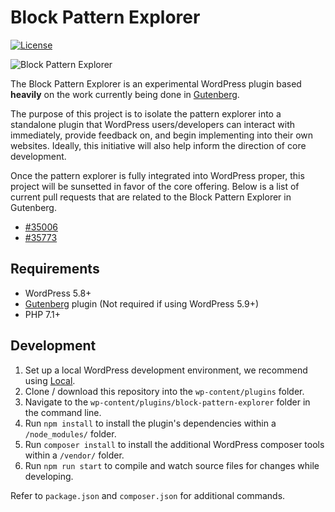 # Block Pattern Explorer

[![License](https://img.shields.io/badge/license-GPL--2.0%2B-green.svg)](https://github.com/wpengine/block-pattern-explorer/blob/master/LICENSE.txt)

![Block Pattern Explorer](https://user-images.githubusercontent.com/4832319/149385531-404f1d6f-4401-4786-9bfe-50b0be212adc.png)

The Block Pattern Explorer is an experimental WordPress plugin based **heavily** on the work currently being done in [Gutenberg](https://github.com/WordPress/gutenberg).

The purpose of this project is to isolate the pattern explorer into a standalone plugin that WordPress users/developers can interact with immediately, provide feedback on, and begin implementing into their own websites. Ideally, this initiative will also help inform the direction of core development.

Once the pattern explorer is fully integrated into WordPress proper, this project will be sunsetted in favor of the core offering. Below is a list of current pull requests that are related to the Block Pattern Explorer in Gutenberg.

- [#35006](https://github.com/WordPress/gutenberg/pull/35006)
- [#35773](https://github.com/WordPress/gutenberg/pull/35773)

## Requirements

- WordPress 5.8+
- [Gutenberg](https://github.com/WordPress/gutenberg) plugin (Not required if using WordPress 5.9+)
- PHP 7.1+

## Development

1. Set up a local WordPress development environment, we recommend using [Local](https://localwp.com/).
2. Clone / download this repository into the `wp-content/plugins` folder.
3. Navigate to the `wp-content/plugins/block-pattern-explorer` folder in the command line.
4. Run `npm install` to install the plugin's dependencies within a `/node_modules/` folder.
5. Run `composer install` to install the additional WordPress composer tools within a `/vendor/` folder.
6. Run `npm run start` to compile and watch source files for changes while developing.

Refer to `package.json` and `composer.json` for additional commands.
